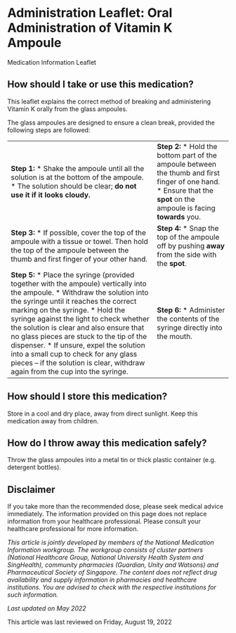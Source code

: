 # Administration Leaflet: Oral Administration of Vitamin K Ampoule

Medication Information Leaflet

How should I take or use this medication?
-----------------------------------------

​This leaflet explains the correct method of breaking and administering Vitamin K orally from the glass ampoules.

The glass ampoules are designed to ensure a clean break, provided the following steps are followed:

|  |  |
| --- | --- |
| **​Step 1:**  * Shake the ampoule until all the solution is at the bottom of the ampoule. * The solution should be clear; **do not use it if it looks cloudy.** | **Step 2:**  * Hold the bottom part of the ampoule between the thumb and first finger of one hand. * Ensure that the **spot** on the ampoule is facing **towards** you. |
| **Step 3:**  * If possible, cover the top of the ampoule with a tissue or towel. Then hold the top of the ampoule between the thumb and first finger of your other hand. | **​Step 4:**  * Snap the top of the ampoule off by pushing **away** from the side with the **spot**. |
| **​Step 5:**  * Place the syringe (provided together with the ampoule) vertically into the ampoule. * Withdraw the solution into the syringe until it reaches the correct marking on the syringe. * Hold the syringe against the light to check whether the solution is clear and also ensure that no glass pieces are stuck to the tip of the dispenser. * If unsure, expel the solution into a small cup to check for any glass pieces – if the solution is clear, withdraw again from the cup into the syringe. | **Step 6:**  * Administer the contents of the syringe directly into the mouth. |

How should I store this medication?
-----------------------------------

Store in a cool and dry place, away from direct sunlight. Keep this medication away from children.

How do I throw away this medication safely?
-------------------------------------------

Throw the glass ampoules into a metal tin or thick plastic container (e.g. detergent bottles).

Disclaimer
----------

If you take more than the recommended dose, please seek medical advice immediately. The information provided on this page does not replace information from your healthcare professional. Please consult your healthcare professional for more information.

*This article is jointly developed by members of the National Medication Information workgroup. The workgroup consists of cluster partners (National Healthcare Group, National University Health System and SingHealth), community pharmacies (Guardian, Unity and Watsons) and Pharmaceutical Society of Singapore. The content does not reflect drug availability and supply information in pharmacies and healthcare institutions. You are advised to check with the respective institutions for such information.*

*Last updated on May 2022*

This article was last reviewed on
Friday, August 19, 2022